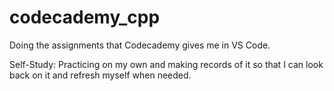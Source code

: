 # codecademy_cpp
Doing the assignments that Codecademy gives me in VS Code.

Self-Study:
Practicing on my own and making records of it so that I can look back on it and refresh myself when needed.
